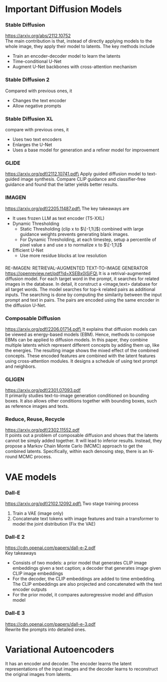 # Important Diffusion Models
### Stable Diffusion
https://arxiv.org/abs/2112.10752 \
The main contribution is that, instead of directly applying models to the whole image, they apply their model to latents. The key methods include
- Train an encoder-decoder model to learn the latents
- Time-conditional U-Net
- Augment U-Net backbones with cross-attention mechanism
### Stable Diffusion 2
Compared with previous ones, it
- Changes the text encoder
- Allow negative prompts
### Stable Diffusion XL
compare with previous ones, it
- Uses two text encoders
- Enlarges the U-Net
- Uses a base model for generation and a refiner model for improvement
### GLIDE
https://arxiv.org/pdf/2112.10741.pdf\
Apply guided diffusion model to text-guided image synthesis. Compare CLIP guidance and classifier-free guidance and found that the latter yields better results.
### IMAGEN
https://arxiv.org/pdf/2205.11487.pdf\
The key takeaways are
- It uses frozen LLM as text encoder (T5-XXL)
- Dynamic Thresholding
  - Static Thresholding (clip x to $\[-1,1\]$) combined with large guidance weights prevents generating blank images.
  - For Dynamic Thresholding, at each timestep, setup a percentile of pixel value $s$ and use $s$ to normalize x to $\[-1,1\]$ 
- Efficient U-Net
  - Use more residue blocks at low resolution
### 
RE-IMAGEN: RETRIEVAL-AUGMENTED TEXT-TO-IMAGE GENERATOR
https://openreview.net/pdf?id=XSEBx0iSjFQ\
It is a retrival-augmented diffusion model. For each target word in the prompt, it searches for related images in the database. In detail, it construct a <image,text> database for all target words. The model searches for top-k related pairs as additional inputs. The searching is done by computing the similarity between the input prompt and text in pairs. The pairs are encoded using the same encoder in the diffusion U-Net.
### Composable Diffusion
https://arxiv.org/pdf/2206.01714.pdf\
It explains that diffusion models can be viewed as energy-based models (EBM). Hence, methods to compose EBMs can be applied to diffusion models. In this paper, they combine multiple latents which represent different concepts by adding them up, like the energies. The resulting image shows the mixed effect of the combined concepts. These encoded features are combined with the latent features using cross-attention modules. It designs a schedule of using text prompt and neighbors.
### GLIGEN
https://arxiv.org/pdf/2301.07093.pdf \
It primarily studies text-to-image generation conditioned on bounding boxes. It also allows other conditions together with bounding boxes, such as reference images and texts.
### Reduce, Reuse, Recycle
https://arxiv.org/pdf/2302.11552.pdf \
It points out a problem of composable diffusion and shows that the latents cannot be simply added together. It will lead to inferior results. Instead, they propose a Markov Chain Monte Carlo (MCMC) approach to get the combined latents. Specifically, within each denosing step, there is an $N$-round MCMC process.

# VAE models
### Dall-E
https://arxiv.org/pdf/2102.12092.pdf\
Two stage training process
1. Train a VAE (image only)
2. Concatenate text tokens with image features and train a transformer to model the joint distribution (Fix the VAE)
### Dall-E 2
https://cdn.openai.com/papers/dall-e-2.pdf \
Key takeaways
- Consists of two models: a prior model that generates CLIP image embeddings given a text caption; a decoder that generates image given CLIP image embeddings
- For the decoder, the CLIP embeddings are added to time embedding. The CLIP embeddings are also projected and concatenated with the text encoder outputs
- For the prior model, it compares autoregressive model and diffusion model
### Dall-E 3
https://cdn.openai.com/papers/dall-e-3.pdf \
Rewrite the prompts into detailed ones.

# Variational Autoencoders
It has an encoder and decoder. The encoder learns the latent representations of the input images and the decoder learns to reconstruct the original images from latents.
